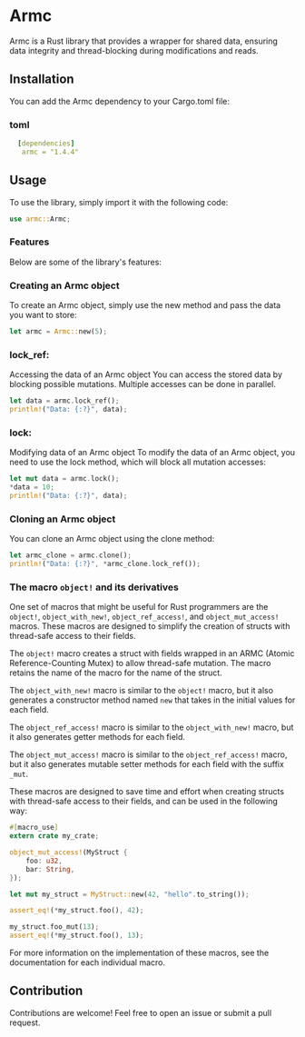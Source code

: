 # Armc
Armc is a Rust library that provides a wrapper for shared data, ensuring data integrity and thread-blocking during modifications and reads.

## Installation
You can add the Armc dependency to your Cargo.toml file:

### toml
 ```yaml
   [dependencies]
    armc = "1.4.4"
```
## Usage
To use the library, simply import it with the following code:
```rust
use armc::Armc;
```
### Features
Below are some of the library's features:

### Creating an Armc object
To create an Armc object, simply use the new method and pass the data you want to store:
```rust
let armc = Armc::new(5);
```

### lock_ref:
Accessing the data of an Armc object
You can access the stored data by blocking possible mutations. Multiple accesses can be done in parallel.
```rust
let data = armc.lock_ref();
println!("Data: {:?}", data);
```
### lock:
Modifying data of an Armc object
To modify the data of an Armc object, you need to use the lock method, which will block all mutation accesses:
```rust
let mut data = armc.lock();
*data = 10;
println!("Data: {:?}", data);
```
### Cloning an Armc object
You can clone an Armc object using the clone method:
```rust
let armc_clone = armc.clone();
println!("Data: {:?}", *armc_clone.lock_ref());
```
### The macro `object!` and its derivatives
One set of macros that might be useful for Rust programmers are the `object!`, `object_with_new!`, `object_ref_access!`, and `object_mut_access!` macros. These macros are designed to simplify the creation of structs with thread-safe access to their fields.

The `object!` macro creates a struct with fields wrapped in an ARMC (Atomic Reference-Counting Mutex) to allow thread-safe mutation. The macro retains the name of the macro for the name of the struct.

The `object_with_new!` macro is similar to the `object!` macro, but it also generates a constructor method named `new` that takes in the initial values for each field.

The `object_ref_access!` macro is similar to the `object_with_new!` macro, but it also generates getter methods for each field.

The `object_mut_access!` macro is similar to the `object_ref_access!` macro, but it also generates mutable setter methods for each field with the suffix `_mut`.

These macros are designed to save time and effort when creating structs with thread-safe access to their fields, and can be used in the following way:

```rust
#[macro_use]
extern crate my_crate;

object_mut_access!(MyStruct {
    foo: u32,
    bar: String,
});

let mut my_struct = MyStruct::new(42, "hello".to_string());

assert_eq!(*my_struct.foo(), 42);

my_struct.foo_mut(13);
assert_eq!(*my_struct.foo(), 13);
```

For more information on the implementation of these macros, see the documentation for each individual macro.
    
## Contribution
Contributions are welcome! Feel free to open an issue or submit a pull request.